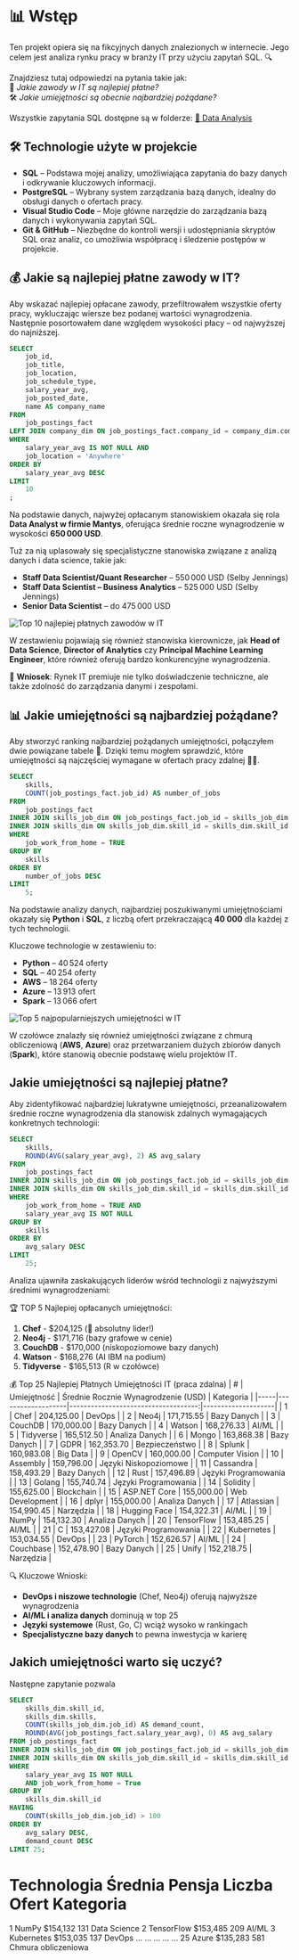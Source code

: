 # 📊 Wstęp

Ten projekt opiera się na fikcyjnych danych znalezionych w internecie. Jego celem jest analiza rynku pracy w branży IT przy użyciu zapytań SQL. 🔍

Znajdziesz tutaj odpowiedzi na pytania takie jak:  
💼 *Jakie zawody w IT są najlepiej płatne?*  
🛠️ *Jakie umiejętności są obecnie najbardziej pożądane?*

Wszystkie zapytania SQL dostępne są w folderze: [📁 Data Analysis](/)

## 🛠️ Technologie użyte w projekcie

- **SQL** – Podstawa mojej analizy, umożliwiająca zapytania do bazy danych i odkrywanie kluczowych informacji.  
- **PostgreSQL** – Wybrany system zarządzania bazą danych, idealny do obsługi danych o ofertach pracy.  
- **Visual Studio Code** – Moje główne narzędzie do zarządzania bazą danych i wykonywania zapytań SQL.  
- **Git & GitHub** – Niezbędne do kontroli wersji i udostępniania skryptów SQL oraz analiz, co umożliwia współpracę i śledzenie postępów w projekcie.

## 💰 Jakie są najlepiej płatne zawody w IT?

Aby wskazać najlepiej opłacane zawody, przefiltrowałem wszystkie oferty pracy, wykluczając wiersze bez podanej wartości wynagrodzenia. Następnie posortowałem dane względem wysokości płacy – od najwyższej do najniższej.

```sql
SELECT
    job_id,
    job_title,
    job_location,
    job_schedule_type,
    salary_year_avg,
    job_posted_date,
    name AS company_name
FROM   
    job_postings_fact
LEFT JOIN company_dim ON job_postings_fact.company_id = company_dim.company_id
WHERE
    salary_year_avg IS NOT NULL AND
    job_location = 'Anywhere'
ORDER BY
    salary_year_avg DESC
LIMIT
    10
;
```

Na podstawie danych, najwyżej opłacanym stanowiskiem okazała się rola **Data Analyst w firmie Mantys**, oferująca średnie roczne wynagrodzenie w wysokości **650 000 USD**.  

Tuż za nią uplasowały się specjalistyczne stanowiska związane z analizą danych i data science, takie jak:

- **Staff Data Scientist/Quant Researcher** – 550 000 USD (Selby Jennings)  
- **Staff Data Scientist – Business Analytics** – 525 000 USD (Selby Jennings)  
- **Senior Data Scientist** – do 475 000 USD

![Top 10 najlepiej płatnych zawodów w IT](/top_jobs.png)

W zestawieniu pojawiają się również stanowiska kierownicze, jak **Head of Data Science**, **Director of Analytics** czy **Principal Machine Learning Engineer**, które również oferują bardzo konkurencyjne wynagrodzenia.

👀 **Wniosek**: Rynek IT premiuje nie tylko doświadczenie techniczne, ale także zdolność do zarządzania danymi i zespołami.

## 📊 Jakie umiejętności są najbardziej pożądane?

Aby stworzyć ranking najbardziej pożądanych umiejętności, połączyłem dwie powiązane tabele 🔗. Dzięki temu mogłem sprawdzić, które umiejętności są najczęściej wymagane w ofertach pracy zdalnej 🧑‍💻.

```sql
SELECT
    skills,
    COUNT(job_postings_fact.job_id) AS number_of_jobs
FROM
    job_postings_fact
INNER JOIN skills_job_dim ON job_postings_fact.job_id = skills_job_dim.job_id
INNER JOIN skills_dim ON skills_job_dim.skill_id = skills_dim.skill_id
WHERE
    job_work_from_home = TRUE
GROUP BY
    skills
ORDER BY
    number_of_jobs DESC
LIMIT
    5;
```
Na podstawie analizy danych, najbardziej poszukiwanymi umiejętnościami okazały się **Python** i **SQL**, z liczbą ofert przekraczającą **40 000** dla każdej z tych technologii.

Kluczowe technologie w zestawieniu to:

- **Python** – 40 524 oferty  
- **SQL** – 40 254 oferty  
- **AWS** – 18 264 oferty  
- **Azure** – 13 913 ofert  
- **Spark** – 13 066 ofert  

![Top 5 najpopularniejszych umiejętności w IT](/top_skills.png)

W czołówce znalazły się również umiejętności związane z chmurą obliczeniową (**AWS**, **Azure**) oraz przetwarzaniem dużych zbiorów danych (**Spark**), które stanowią obecnie podstawę wielu projektów IT.

## Jakie umiejętności są najlepiej płatne?

Aby zidentyfikować najbardziej lukratywne umiejętności, przeanalizowałem średnie roczne wynagrodzenia dla stanowisk zdalnych wymagających konkretnych technologii:

```sql
SELECT
    skills,
    ROUND(AVG(salary_year_avg), 2) AS avg_salary
FROM
    job_postings_fact
INNER JOIN skills_job_dim ON job_postings_fact.job_id = skills_job_dim.job_id
INNER JOIN skills_dim ON skills_job_dim.skill_id = skills_dim.skill_id
WHERE
    job_work_from_home = TRUE AND
    salary_year_avg IS NOT NULL
GROUP BY
    skills
ORDER BY
    avg_salary DESC
LIMIT
    25;
```
Analiza ujawniła zaskakujących liderów wśród technologii z najwyższymi średnimi wynagrodzeniami:

🏆 TOP 5 Najlepiej opłacanych umiejętności:
1. **Chef** - $204,125 (🚀 absolutny lider!)  
2. **Neo4j** - $171,716 (bazy grafowe w cenie)  
3. **CouchDB** - $170,000 (niskopoziomowe bazy danych)  
4. **Watson** - $168,276 (AI IBM na podium)  
5. **Tidyverse** - $165,513 (R w czołówce)  

💰 Top 25 Najlepiej Płatnych Umiejętności IT (praca zdalna)
| #   | Umiejętność       | Średnie Rocznie Wynagrodzenie (USD) | Kategoria          |
|-----|-------------------|------------------------------------:|--------------------|
| 1   | Chef              | 204,125.00                         | DevOps             |
| 2   | Neo4j             | 171,715.55                         | Bazy Danych        |
| 3   | CouchDB           | 170,000.00                         | Bazy Danych        |
| 4   | Watson            | 168,276.33                         | AI/ML              |
| 5   | Tidyverse         | 165,512.50                         | Analiza Danych     |
| 6   | Mongo             | 163,868.38                         | Bazy Danych        |
| 7   | GDPR              | 162,353.70                         | Bezpieczeństwo     |
| 8   | Splunk            | 160,983.08                         | Big Data           |
| 9   | OpenCV            | 160,000.00                         | Computer Vision    |
| 10  | Assembly          | 159,796.00                         | Języki Niskopoziomowe |
| 11  | Cassandra         | 158,493.29                         | Bazy Danych        |
| 12  | Rust              | 157,496.89                         | Języki Programowania |
| 13  | Golang            | 155,740.74                         | Języki Programowania |
| 14  | Solidity          | 155,625.00                         | Blockchain         |
| 15  | ASP.NET Core      | 155,000.00                         | Web Development    |
| 16  | dplyr             | 155,000.00                         | Analiza Danych     |
| 17  | Atlassian         | 154,990.45                         | Narzędzia          |
| 18  | Hugging Face      | 154,322.31                         | AI/ML              |
| 19  | NumPy             | 154,132.30                         | Analiza Danych     |
| 20  | TensorFlow        | 153,485.25                         | AI/ML              |
| 21  | C                 | 153,427.08                         | Języki Programowania |
| 22  | Kubernetes        | 153,034.55                         | DevOps             |
| 23  | PyTorch           | 152,626.57                         | AI/ML              |
| 24  | Couchbase         | 152,478.90                         | Bazy Danych        |
| 25  | Unify             | 152,218.75                         | Narzędzia          |

🔍 Kluczowe Wnioski:
- **DevOps i niszowe technologie** (Chef, Neo4j) oferują najwyższe wynagrodzenia
- **AI/ML i analiza danych** dominują w top 25
- **Języki systemowe** (Rust, Go, C) wciąż wysoko w rankingach
- **Specjalistyczne bazy danych** to pewna inwestycja w karierę

## Jakich umiejętności warto się uczyć?

Następne zapytanie pozwala 

```sql
SELECT 
    skills_dim.skill_id,
    skills_dim.skills,
    COUNT(skills_job_dim.job_id) AS demand_count,
    ROUND(AVG(job_postings_fact.salary_year_avg), 0) AS avg_salary
FROM job_postings_fact
INNER JOIN skills_job_dim ON job_postings_fact.job_id = skills_job_dim.job_id
INNER JOIN skills_dim ON skills_job_dim.skill_id = skills_dim.skill_id
WHERE
    salary_year_avg IS NOT NULL
    AND job_work_from_home = True 
GROUP BY
    skills_dim.skill_id
HAVING
    COUNT(skills_job_dim.job_id) > 100
ORDER BY
    avg_salary DESC,
    demand_count DESC
LIMIT 25;
```

#	Technologia	Średnia Pensja	Liczba Ofert	Kategoria
1	NumPy	$154,132	131	Data Science
2	TensorFlow	$153,485	209	AI/ML
3	Kubernetes	$153,035	137	DevOps
...	...	...	...	...
25	Azure	$135,283	581	Chmura obliczeniowa
